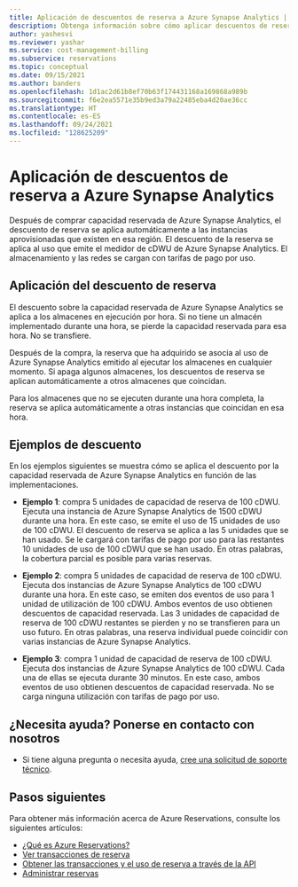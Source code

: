 ```yaml
---
title: Aplicación de descuentos de reserva a Azure Synapse Analytics | Microsoft Docs
description: Obtenga información sobre cómo aplicar descuentos de reserva a Azure Synapse Analytics para ayudarle a ahorrar dinero.
author: yashesvi
ms.reviewer: yashar
ms.service: cost-management-billing
ms.subservice: reservations
ms.topic: conceptual
ms.date: 09/15/2021
ms.author: banders
ms.openlocfilehash: 1d1ac2d61b8ef70b63f174431168a169868a989b
ms.sourcegitcommit: f6e2ea5571e35b9ed3a79a22485eba4d20ae36cc
ms.translationtype: HT
ms.contentlocale: es-ES
ms.lasthandoff: 09/24/2021
ms.locfileid: "128625209"
---
```

# <a name="how-reservation-discounts-apply-to-azure-synapse-analytics"></a>Aplicación de descuentos de reserva a Azure Synapse Analytics

Después de comprar capacidad reservada de Azure Synapse Analytics, el descuento de reserva se aplica automáticamente a las instancias aprovisionadas que existen en esa región. El descuento de la reserva se aplica al uso que emite el medidor de cDWU de Azure Synapse Analytics. El almacenamiento y las redes se cargan con tarifas de pago por uso.

## <a name="reservation-discount-application"></a>Aplicación del descuento de reserva

El descuento sobre la capacidad reservada de Azure Synapse Analytics se aplica a los almacenes en ejecución por hora. Si no tiene un almacén implementado durante una hora, se pierde la capacidad reservada para esa hora. No se transfiere.

Después de la compra, la reserva que ha adquirido se asocia al uso de Azure Synapse Analytics emitido al ejecutar los almacenes en cualquier momento. Si apaga algunos almacenes, los descuentos de reserva se aplican automáticamente a otros almacenes que coincidan.

Para los almacenes que no se ejecuten durante una hora completa, la reserva se aplica automáticamente a otras instancias que coincidan en esa hora.

## <a name="discount-examples"></a>Ejemplos de descuento

En los ejemplos siguientes se muestra cómo se aplica el descuento por la capacidad reservada de Azure Synapse Analytics en función de las implementaciones.

- **Ejemplo 1**: compra 5 unidades de capacidad de reserva de 100 cDWU. Ejecuta una instancia de Azure Synapse Analytics de 1500 cDWU durante una hora. En este caso, se emite el uso de 15 unidades de uso de 100 cDWU. El descuento de reserva se aplica a las 5 unidades que se han usado. Se le cargará con tarifas de pago por uso para las restantes 10 unidades de uso de 100 cDWU que se han usado. En otras palabras, la cobertura parcial es posible para varias reservas.

- **Ejemplo 2**: compra 5 unidades de capacidad de reserva de 100 cDWU. Ejecuta dos instancias de Azure Synapse Analytics de 100 cDWU durante una hora. En este caso, se emiten dos eventos de uso para 1 unidad de utilización de 100 cDWU. Ambos eventos de uso obtienen descuentos de capacidad reservada. Las 3 unidades de capacidad de reserva de 100 cDWU restantes se pierden y no se transfieren para un uso futuro. En otras palabras, una reserva individual puede coincidir con varias instancias de Azure Synapse Analytics.

- **Ejemplo 3**: compra 1 unidad de capacidad de reserva de 100 cDWU. Ejecuta dos instancias de Azure Synapse Analytics de 100 cDWU. Cada una de ellas se ejecuta durante 30 minutos. En este caso, ambos eventos de uso obtienen descuentos de capacidad reservada. No se carga ninguna utilización con tarifas de pago por uso.

## <a name="need-help-contact-us"></a>¿Necesita ayuda? Ponerse en contacto con nosotros

- Si tiene alguna pregunta o necesita ayuda, [cree una solicitud de soporte técnico](https://go.microsoft.com/fwlink/?linkid=2083458).

## <a name="next-steps"></a>Pasos siguientes

Para obtener más información acerca de Azure Reservations, consulte los siguientes artículos:

- [¿Qué es Azure Reservations?](save-compute-costs-reservations.md)
- [Ver transacciones de reserva](view-reservations.md)
- [Obtener las transacciones y el uso de reserva a través de la API](reservation-apis.md)
- [Administrar reservas](manage-reserved-vm-instance.md)
